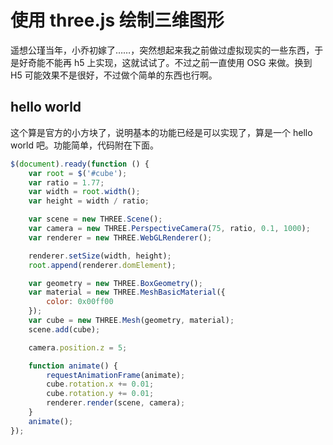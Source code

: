 # 使用 three.js 绘制三维图形

[annotation]: <id> (33030a69-774e-4cd1-975e-edae118ed977)
[annotation]: <status> (public)
[annotation]: <create_time> (2020-06-07 01:04:56)
[annotation]: <category> (计算机技术)
[annotation]: <tags> (Javascript)
[annotation]: <comments> (false)
[annotation]: <url> (http://blog.ccyg.studio/article/33030a69-774e-4cd1-975e-edae118ed977)

<script src="https://cdn.jsdelivr.net/npm/jquery@3.4.0/dist/jquery.min.js"></script>
<script src="https://cdn.jsdelivr.net/npm/three@0.117.1/build/three.min.js"></script>


遥想公瑾当年，小乔初嫁了……，突然想起来我之前做过虚拟现实的一些东西，于是好奇能不能再 h5 上实现，这就试试了。不过之前一直使用 OSG 来做。换到 H5 可能效果不是很好，不过做个简单的东西也行啊。

## hello world

<div class="ui segment" id="cube"> 
</div>

<script>
$(document).ready(function () {
    var root = $('#cube');
    var ratio = 1.77;
    var width = root.width();
    var height = width / ratio;

    var scene = new THREE.Scene();
    var camera = new THREE.PerspectiveCamera(75, ratio, 0.1, 1000);
    var renderer = new THREE.WebGLRenderer({
        antialias: true
    });

    renderer.setSize(width, height);
    root.append(renderer.domElement);

    var geometry = new THREE.BoxGeometry();
    var material = new THREE.MeshBasicMaterial({
        color: 0x00ff00
    });
    var cube = new THREE.Mesh(geometry, material);
    scene.add(cube);
    camera.position.z = 5;

    function animate() {
        requestAnimationFrame(animate);
        cube.rotation.x += 0.01;
        cube.rotation.y += 0.01;
        renderer.render(scene, camera);
    }
    animate();

    $(window).resize(function () {
        console.log('resize');
        var root = $('#cube');
        var width = root.width();
        var height = width / ratio;
        renderer.setSize(width, height);
    });

});
</script>

这个算是官方的小方块了，说明基本的功能已经是可以实现了，算是一个 hello world 吧。功能简单，代码附在下面。

```javascript
$(document).ready(function () {
    var root = $('#cube');
    var ratio = 1.77;
    var width = root.width();
    var height = width / ratio;

    var scene = new THREE.Scene();
    var camera = new THREE.PerspectiveCamera(75, ratio, 0.1, 1000);
    var renderer = new THREE.WebGLRenderer();

    renderer.setSize(width, height);
    root.append(renderer.domElement);

    var geometry = new THREE.BoxGeometry();
    var material = new THREE.MeshBasicMaterial({
        color: 0x00ff00
    });
    var cube = new THREE.Mesh(geometry, material);
    scene.add(cube);

    camera.position.z = 5;

    function animate() {
        requestAnimationFrame(animate);
        cube.rotation.x += 0.01;
        cube.rotation.y += 0.01;
        renderer.render(scene, camera);
    }
    animate();
});
```